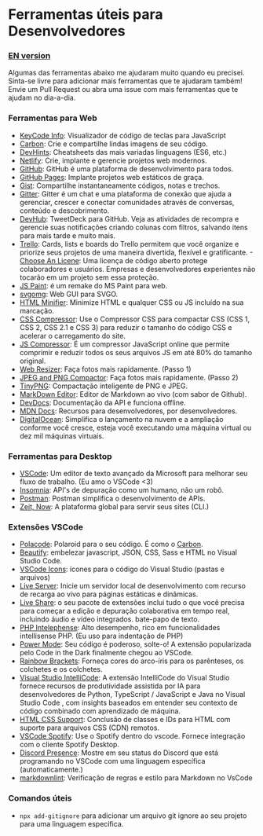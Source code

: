 # Ferramentas úteis para Desenvolvedores

### [EN version](README.md)

Algumas das ferramentas abaixo me ajudaram muito quando eu precisei. Sinta-se livre para adicionar mais ferramentas que te ajudaram também! Envie um Pull Request ou abra uma issue com mais ferramentas que te ajudam no dia-a-dia.

### Ferramentas para Web
- [KeyCode Info](https://keycode.info/): Visualizador de código de teclas para JavaScript
- [Carbon](https://carbon.now.sh): Crie e compartilhe lindas imagens de seu código.
- [DevHints](https://devhints.io/): Cheatsheets das mais variadas linguagens (ES6, etc.)
- [Netlify](https://www.netlify.com/): Crie, implante e gerencie projetos web modernos.
- [GitHub](https://github.com/): GitHub é uma plataforma de desenvolvimento para todos.
- [GitHub Pages](https://pages.github.com/): Implante projetos web estáticos de graça.
- [Gist](https://gist.github.com/): Compartilhe instantaneamente códigos, notas e trechos.
- [Gitter](https://gitter.im/): Gitter é um chat e uma plataforma de conexão que ajuda a gerenciar, crescer e conectar comunidades através de conversas, conteúdo e descobrimento.
- [DevHub](https://devhubapp.com/): TweetDeck para GitHub. Veja as atividades de recompra e gerencie suas notificações criando colunas com filtros, salvando itens para mais tarde e muito mais.
- [Trello](https://trello.com/en): Cards, lists e boards do Trello permitem que você organize e priorize seus projetos de uma maneira divertida, flexível e gratificante.
-[Choose An Licene](https://choosealicense.com/): Uma licença de código aberto protege colaboradores e usuários. Empresas e desenvolvedores experientes não tocarão em um projeto sem essa proteção.
- [JS Paint](https://jspaint.app/): é um remake do MS Paint para web.
- [svgomg](https://jakearchibald.github.io/svgomg/): Web GUI para SVGO.
- [HTML Minifier](https://www.willpeavy.com/minifier/): Minimize HTML e qualquer CSS ou JS incluído na sua marcação.
- [CSS Compressor](https://csscompressor.com/): Use o Compressor CSS para compactar CSS (CSS 1, CSS 2, CSS 2.1 e CSS 3) para reduzir o tamanho do código CSS e acelerar o carregamento do site.
- [JS Compressor](https://jscompress.com/): É um compressor JavaScript online que permite comprimir e reduzir todos os seus arquivos JS em até 80% do tamanho original.
- [Web Resizer](http://webresizer.com/resizer/): Faça fotos mais rapidamente. (Passo 1)
- [JPEG and PNG Compactor](https://compresspng.com/pt/): Faça fotos mais rapidamente. (Passo 2)
- [TinyPNG](https://tinypng.com/): Compactação inteligente de PNG e JPEG.
- [MarkDown Editor](https://jbt.github.io/markdown-editor/): Editor de Markdown ao vivo (com sabor de Github).
- [DevDocs](https://devdocs.io/): Documentação da API e funciona offline.
- [MDN Docs](https://developer.mozilla.org/en-US/): Recursos para desenvolvedores, por desenvolvedores.
- [DigitalOcean](https://www.digitalocean.com/): Simplifica o lançamento na nuvem e a ampliação conforme você cresce, esteja você executando uma máquina virtual ou dez mil máquinas virtuais.

### Ferramentas para Desktop
- [VSCode](https://code.visualstudio.com/): Um editor de texto avançado da Microsoft para melhorar seu fluxo de trabalho. (Eu amo o VSCode <3)
- [Insomnia](https://insomnia.rest/): API's de depuração como um humano, não um robô.
- [Postman](https://www.getpostman.com/): Postman simplifica o desenvolvimento de APIs.
- [Zeit, Now](https://zeit.co/): A plataforma global para servir seus sites (CLI.)


### Extensões VSCode
- [Polacode](https://marketplace.visualstudio.com/items?itemName=pnp.polacode): Polaroid para o seu código. É como o [Carbon](https://carbon.now.sh).
- [Beautify](https://marketplace.visualstudio.com/items?itemName=HookyQR.beautify): embelezar javascript, JSON, CSS, Sass e HTML no Visual Studio Code.
- [VSCode Icons](https://marketplace.visualstudio.com/items?itemName=vscode-icons-team.vscode-icons): ícones para o código do Visual Studio (pastas e arquivos)
- [Live Server](https://marketplace.visualstudio.com/items?itemName=ritwickdey.LiveServer): Inicie um servidor local de desenvolvimento com recurso de recarga ao vivo para páginas estáticas e dinâmicas.
- [Live Share](https://marketplace.visualstudio.com/items?itemName=MS-vsliveshare.vsliveshare-pack): o seu pacote de extensões inclui tudo o que você precisa para começar a edição e depuração colaborativa em tempo real, incluindo áudio e vídeo integrados. bate-papo de texto.
- [PHP Intelephense](https://marketplace.visualstudio.com/items?itemName=bmewburn.vscode-intelephense-client): Alto desempenho, rico em funcionalidades intellisense PHP. (Eu uso para indentação de PHP)
- [Power Mode](https://marketplace.visualstudio.com/items?itemName=hoovercj.vscode-power-mode): Seu código é poderoso, solte-o! A extensão popularizada pelo Code in the Dark finalmente chegou ao VSCode.
- [Rainbow Brackets](https://marketplace.visualstudio.com/items?itemName=2gua.rainbow-brackets): Forneça cores do arco-íris para os parênteses, os colchetes e os colchetes.
- [Visual Studio IntelliCode](https://marketplace.visualstudio.com/items?itemName=VisualStudioExptTeam.vscodeintellicode): A extensão IntelliCode do Visual Studio fornece recursos de produtividade assistida por IA para desenvolvedores de Python, TypeScript / JavaScript e Java no Visual Studio Code , com insights baseados em entender seu contexto de código combinado com aprendizado de máquina.
- [HTML CSS Support](https://marketplace.visualstudio.com/items?itemName=ecmel.vscode-html-css): Conclusão de classes e IDs para HTML com suporte para arquivos CSS (CDN) remotos.
- [VSCode Spotify](https://marketplace.visualstudio.com/items?itemName=shyykoserhiy.vscode-spotify): Use o Spotify dentro do vscode. Fornece integração com o cliente Spotify Desktop.
- [Discord Presence](https://marketplace.visualstudio.com/items?itemName=icrawl.discord-vscode): Mostre em seu status do Discord que está programando no VSCode com uma linguagem específica (automaticamente.)
- [markdownlint](https://marketplace.visualstudio.com/items?itemName=DavidAnson.vscode-markdownlint): Verificação de regras e estilo para Markdown no VsCode


### Comandos úteis
- `npx add-gitignore` para adicionar um arquivo git ignore ao seu projeto para uma linguagem específica.

